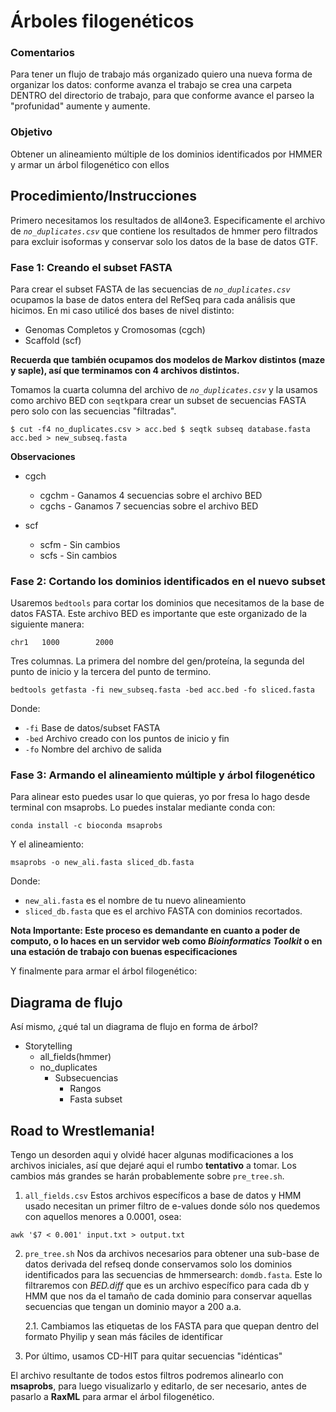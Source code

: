 # Árboles filogenéticos

### Comentarios
Para tener un flujo de trabajo más organizado quiero una nueva forma de organizar los datos: conforme avanza el trabajo se crea una carpeta DENTRO del directorio de trabajo, para que conforme avance el parseo la "profunidad" aumente y aumente.

### Objetivo

Obtener un alineamiento múltiple de los dominios identificados por HMMER y armar un árbol filogenético con ellos

## Procedimiento/Instrucciones

Primero necesitamos los resultados de all4one3. Especificamente el archivo de _`no_duplicates.csv`_ que contiene los resultados de hmmer pero filtrados para excluir isoformas y conservar solo los datos de la base de datos GTF. 

### Fase 1: Creando el subset FASTA

Para crear el subset FASTA de las secuencias de _`no_duplicates.csv`_ ocupamos la base de datos entera del RefSeq para cada análisis que hicimos. En mi caso utilicé dos bases de nivel distinto: 
- Genomas Completos y Cromosomas (cgch) 
- Scaffold (scf)

**Recuerda que también ocupamos dos modelos de Markov distintos (maze y saple), así que terminamos con 4 archivos distintos.**

Tomamos la cuarta columna del archivo de _`no_duplicates.csv`_ y la usamos como archivo BED con `seqtk`para crear un subset de secuencias FASTA pero solo con las secuencias "filtradas".

`
$ cut -f4 no_duplicates.csv > acc.bed
$ seqtk subseq database.fasta acc.bed > new_subseq.fasta
`

**Observaciones**

- cgch
	+ cgchm - Ganamos 4 secuencias sobre el archivo BED
	+ cgchs - Ganamos 7 secuencias sobre el archivo BED

- scf
	+ scfm - Sin cambios
	+ scfs - Sin cambios

### Fase 2: Cortando los dominios identificados en el nuevo subset

Usaremos `bedtools` para cortar los dominios que necesitamos de la base de datos FASTA. Este archivo BED es importante que este organizado de la siguiente manera:

`chr1	1000		2000`

Tres columnas. La primera del nombre del gen/proteína, la segunda del punto de inicio y la tercera del punto de termino.

`bedtools getfasta -fi new_subseq.fasta -bed acc.bed -fo sliced.fasta`

Donde:
- `-fi` Base de datos/subset FASTA
- `-bed` Archivo creado con los puntos de inicio y fin
- `-fo` Nombre del archivo de salida

### Fase 3: Armando el alineamiento múltiple y árbol filogenético

Para alinear esto puedes usar lo que quieras, yo por fresa lo hago desde terminal con msaprobs. Lo puedes instalar mediante conda con:

`conda install -c bioconda msaprobs`

Y el alineamiento:

`msaprobs -o new_ali.fasta sliced_db.fasta`


Donde: 
- `new_ali.fasta` es el nombre de tu nuevo alineamiento
- `sliced_db.fasta` que es el archivo FASTA con dominios recortados.

**Nota Importante: Este proceso es demandante en cuanto a poder de computo, o lo haces en un servidor web como _Bioinformatics Toolkit_ o en una estación de trabajo con buenas especificaciones**

Y finalmente para armar el árbol filogenético:


## Diagrama de flujo

Así mismo, ¿qué tal un diagrama de flujo en forma de árbol?

+ Storytelling
	* all_fields(hmmer)
	* no_duplicates
		- Subsecuencias
			+ Rangos
			+ Fasta subset
			
			
## Road to Wrestlemania!

Tengo un desorden aqui y olvidé hacer algunas modificaciones a los archivos iniciales, así que dejaré aqui el rumbo **tentativo** a tomar. Los cambios más grandes se harán probablemente sobre `pre_tree.sh`.

1. `all_fields.csv` Estos archivos específicos a base de datos y HMM usado necesitan un primer filtro de e-values donde sólo nos quedemos con aquellos menores a 0.0001, osea:

`awk '$7 < 0.001' input.txt > output.txt`

2. `pre_tree.sh` Nos da archivos  necesarios para obtener una sub-base de datos derivada del refseq donde conservamos solo los dominios identificados para las secuencias de hmmersearch: `domdb.fasta`. Este lo filtraremos con _BED.diff_ que es un archivo específico para cada db y HMM que nos da el tamaño de cada dominio para conservar aquellas secuencias que tengan un dominio mayor a 200 a.a.

	2.1. Cambiamos las etiquetas de los FASTA para que quepan dentro del formato Phyilip y sean más fáciles de identificar
	
3. Por último, usamos CD-HIT para quitar secuencias "idénticas"

El archivo resultante de todos estos filtros podremos alinearlo con **msaprobs**, para luego visualizarlo y editarlo, de ser necesario, antes de pasarlo a **RaxML** para armar el árbol filogenético.
